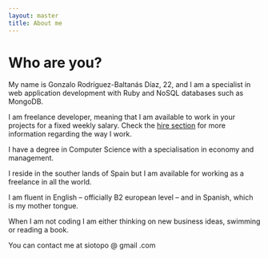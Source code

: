 ```yaml
---
layout: master
title: About me
---            
```


# Who are you?  

My name is Gonzalo Rodríguez-Baltanás Díaz, 22, and I am a specialist in web application development with Ruby and NoSQL databases such as MongoDB.                                     
                                               
I am freelance developer, meaning that I am available to work in your projects for a fixed weekly salary. Check the <a href='/hireme.html'>hire section</a> for more information regarding the way I work.

I have a degree in Computer Science with a specialisation in economy and management.

I reside in the souther lands of Spain but I am available for working as a freelance in all the world. 

I am fluent in English – officially B2 european level – and in Spanish, which is my mother tongue.

When I am not coding I am either thinking on new business ideas, swimming or reading a book.

You can contact me at siotopo @ gmail .com